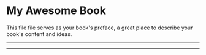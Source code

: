# My Awesome Book

This file file serves as your book's preface, a great place to describe your book's content and ideas.

---

---

